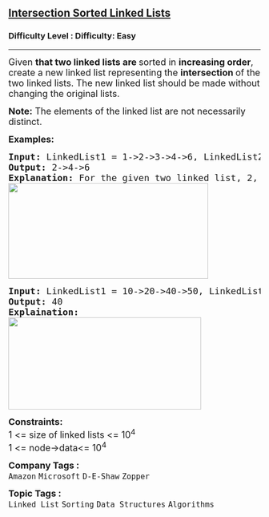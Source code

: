 <h2><a href="https://www.geeksforgeeks.org/problems/intersection-of-two-sorted-linked-lists/1">Intersection Sorted Linked Lists</a></h2><h3>Difficulty Level : Difficulty: Easy</h3><hr><div class="problems_problem_content__Xm_eO"><p><span style="font-size: 18px;">Given <strong>that two linked lists are </strong>sorted in <strong>increasing order</strong>, create a new linked list representing the <strong>intersection </strong>of the two linked lists. The new linked list should be made without changing the original lists.</span></p>
<p><span style="font-size: 18px;"><strong>Note:</strong> The elements of the linked list are not necessarily distinct.</span></p>
<p><span style="font-size: 18px;"><strong>Examples:</strong></span></p>
<pre><span style="font-size: 18px;"><strong>Input: </strong>LinkedList1 = 1-&gt;2-&gt;3-&gt;4-&gt;6, LinkedList2 = 2-&gt;4-&gt;6-&gt;8
<strong>Output: </strong>2-&gt;4-&gt;6<strong>
Explanation: </strong>For the given two linked list, 2, 4 and 6 are the elements in the intersection.<br><img src="https://media.geeksforgeeks.org/img-practice/prod/addEditProblem/700191/Web/Other/blobid0_1724332831.png" width="399" height="191"><br></span></pre>
<pre><span style="font-size: 18px;"><strong>Input: </strong>LinkedList1 = 10-&gt;20-&gt;40-&gt;50, LinkedList2 = 15-&gt;40
<strong>Output: </strong>40<br><strong>Explaination:</strong><br><img src="https://media.geeksforgeeks.org/img-practice/prod/addEditProblem/700191/Web/Other/blobid1_1724332853.png" width="385" height="184"><br></span></pre>
<p><span style="font-size: 18px;"><strong>Constraints:</strong><br>1 &lt;= size of linked lists &lt;= 10<sup>4</sup><br>1 &lt;= node-&gt;data&lt;= 10<sup>4</sup></span></p></div><p><span style=font-size:18px><strong>Company Tags : </strong><br><code>Amazon</code>&nbsp;<code>Microsoft</code>&nbsp;<code>D-E-Shaw</code>&nbsp;<code>Zopper</code>&nbsp;<br><p><span style=font-size:18px><strong>Topic Tags : </strong><br><code>Linked List</code>&nbsp;<code>Sorting</code>&nbsp;<code>Data Structures</code>&nbsp;<code>Algorithms</code>&nbsp;